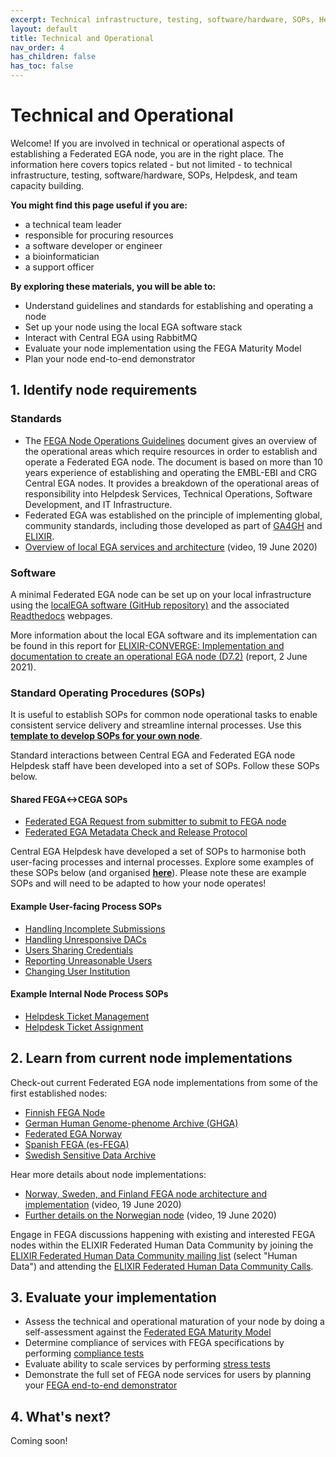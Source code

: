 ```yaml
---
excerpt: Technical infrastructure, testing, software/hardware, SOPs, Helpdesk, and team capacity building
layout: default
title: Technical and Operational
nav_order: 4
has_children: false
has_toc: false
---
```

# Technical and Operational

Welcome! If you are involved in technical or operational aspects of establishing a Federated EGA node, you are in the right place. The information here covers topics related - but not limited - to technical infrastructure, testing, software/hardware, SOPs, Helpdesk, and team capacity building.

**You might find this page useful if you are:**
- a technical team leader
- responsible for procuring resources 
- a software developer or engineer
- a bioinformatician
- a support officer

**By exploring these materials, you will be able to:**
- Understand guidelines and standards for establishing and operating a node
- Set up your node using the local EGA software stack
- Interact with Central EGA using RabbitMQ
- Evaluate your node implementation using the FEGA Maturity Model
- Plan your node end-to-end demonstrator

## 1. Identify node requirements

### Standards

- The [FEGA Node Operations Guidelines](https://ega-archive.org/files/EGA-Node-Operations-v2.pdf) document gives an overview of the operational areas which require resources in order to establish and operate a Federated EGA node. The document is based on more than 10 years experience of establishing and operating the EMBL-EBI and CRG Central EGA nodes. It provides a breakdown of the operational areas of responsibility into Helpdesk Services, Technical Operations, Software Development, and IT Infrastructure.
- Federated EGA was established on the principle of implementing global, community standards, including those developed as part of [GA4GH](https://www.ga4gh.org/) and [ELIXIR](https://elixir-europe.org/).
- [Overview of local EGA services and architecture](https://www.youtube.com/watch?v=k9R8W3V3ugU) (video, 19 June 2020)

### Software

A minimal Federated EGA node can be set up on your local infrastructure using the [localEGA software (GitHub repository)](https://github.com/EGA-archive/LocalEGA) and the associated [Readthedocs](https://localega.readthedocs.io/) webpages.

More information about the local EGA software and its implementation can be found in this report for [ELIXIR-CONVERGE: Implementation and documentation to create an operational EGA node (D7.2)](https://zenodo.org/record/4893191) (report, 2 June 2021).

### Standard Operating Procedures (SOPs)

It is useful to establish SOPs for common node operational tasks to enable consistent service delivery and streamline internal processes. Use this **[template to develop SOPs for your own node](https://docs.google.com/document/d/1BWPL9I9PlWiea6k-vcDDwaMu3rM5FSdV_0n8u7hAQpg/edit?usp=sharing)**.

Standard interactions between Central EGA and Federated EGA node Helpdesk staff have been developed into a set of SOPs. Follow these SOPs below.

#### Shared FEGA<->CEGA SOPs
- [Federated EGA Request from submitter to submit to FEGA node](https://docs.google.com/document/d/1c5YfLqGjCmRlG0NF9lsuU6IWUrCq4u8Ug3Ye5xMrxtI/edit?usp=sharing)
- [Federated EGA Metadata Check and Release Protocol](https://docs.google.com/document/d/1v7l_ODdh-yxyhWl8Y8R3IZC2hEy5x8KgjBQmFyEyGgw/edit?usp=sharing)

Central EGA Helpdesk have developed a set of SOPs to harmonise both user-facing processes and internal processes. Explore some examples of these SOPs below (and organised **[here](https://drive.google.com/drive/folders/14yFvXOxRyGl-ENogIB5TdogIUdL-gmfk?usp=sharing)**). Please note these are example SOPs and will need to be adapted to how your node operates!

#### Example User-facing Process SOPs
- [Handling Incomplete Submissions](https://docs.google.com/document/d/1gze9UW3yBN2TmFNFS3NFsHxPrdWNx-A74lFsxj8Xs_Q/edit?usp=sharing)
- [Handling Unresponsive DACs](https://docs.google.com/document/d/16_5G97hUUyU2-vjHAD-Yb7XNRCE6A_PQWRWERqnDSFY/edit?usp=sharing)
- [Users Sharing Credentials](https://docs.google.com/document/d/1NHNTmhfguAgCKyLuf1tQAdYWLAeCFBUeFYgONdd17bY/edit?usp=sharing)
- [Reporting Unreasonable Users](https://docs.google.com/document/d/1DC_HJaePbaDomNe-99fdAyZ1d4CodBfqU2uavCcpL3g/edit?usp=sharing)
- [Changing User Institution](https://docs.google.com/document/d/1geswkX9Com_Y4bnbLEtTKd0XXG6ByuADlCsLHppf074/edit?usp=sharing)

#### Example Internal Node Process SOPs
- [Helpdesk Ticket Management](https://docs.google.com/document/d/1qIURMTn6-cDv9ZxVsVkJSK5SUcK7Wq-jxbFuD_6gT34/edit?usp=sharing)
- [Helpdesk Ticket Assignment](https://docs.google.com/document/d/10GWK-iw12JF_JX0KL2aUTjsZ8G2liw2A-t_PV5Y81FY/edit?usp=sharing)

## 2. Learn from current node implementations

Check-out current Federated EGA node implementations from some of the first established nodes:
- [Finnish FEGA Node](https://research.csc.fi/-/fega)
- [German Human Genome-phenome Archive (GHGA)](https://www.ghga.de/)
- [Federated EGA Norway](https://ega.elixir.no/)
- [Spanish FEGA (es-FEGA)](https://fega-test.bsc.es/docs/)
- [Swedish Sensitive Data Archive](https://nbis.se/infrastructure/sensitive-data-archive.html)

Hear more details about node implementations:
- [Norway, Sweden, and Finland FEGA node architecture and implementation](https://www.youtube.com/watch?v=eEoKmMKGCc4) (video, 19 June 2020)
- [Further details on the Norwegian node](https://www.youtube.com/watch?v=DSd_UJyqoGU) (video, 19 June 2020)

Engage in FEGA discussions happening with existing and interested FEGA nodes within the ELIXIR Federated Human Data Community by joining the [ELIXIR Federated Human Data Community mailing list](https://elixir-europe.org/intranet/join-groups) (select "Human Data") and attending the [ELIXIR Federated Human Data Community Calls](https://docs.google.com/document/d/10OwVvHbJ7i1gI1Iw4zmVsOs8kDrG077Y52juehiFcmU/edit).

## 3. Evaluate your implementation

- Assess the technical and operational maturation of your node by doing a self-assessment against the [Federated EGA Maturity Model](https://inab.github.io/fega-mm/)
- Determine compliance of services with FEGA specifications by performing [compliance tests](TBD)
- Evaluate ability to scale services by performing [stress tests](TBD)
- Demonstrate the full set of FEGA node services for users by planning your [FEGA end-to-end demonstrator](https://docs.google.com/document/d/1m7WDC112e73Kw79baZcsRsQOkAAGKtp_AiqJRhrgtUk/edit?usp=sharing)

## 4. What's next?

Coming soon!